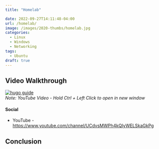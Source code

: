 ```yaml
---
title: "Homelab"

date: 2022-09-27T14:11:48-04:00
url: /homelab/
image: /images/2020-thumbs/homelab.jpg
categories:
  - Linux
  - Windows
  - Networking
tags:
  - Ubuntu
draft: true
---
```

<!--more-->



## Video Walkthrough

[![hugo guide](https://img.youtube.com/vi/6JaBian3vgI/0.jpg)](https://www.youtube.com/watch?v=6JaBian3vgI)  
_Note: YouTube Video - Hold Ctrl + Left Click to open in new window_



#### Social

- YouTube - <https://www.youtube.com/channel/UCdvsMWPh4kQIyWELSkaGkPg>


## Conclusion





